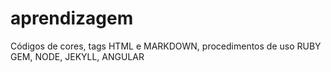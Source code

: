 # aprendizagem
Códigos de cores, tags HTML e MARKDOWN, procedimentos de uso RUBY GEM, NODE, JEKYLL, ANGULAR
